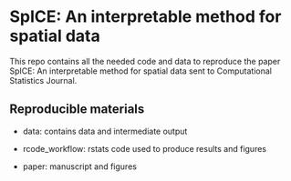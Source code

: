 # SpICE: An interpretable method for spatial data

This repo contains all the needed code and data to reproduce the paper SpICE: An interpretable method for spatial data sent to Computational Statistics Journal.


## Reproducible materials

- data: contains data and intermediate output

- rcode_workflow: rstats code used to produce results and figures 

- paper: manuscript and figures
